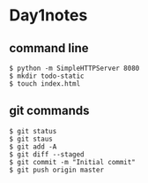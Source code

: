 # Day1notes
## command line 
```
$ python -m SimpleHTTPServer 8080
$ mkdir todo-static
$ touch index.html
```
## git commands 
```
$ git status 
$ git staus 
$ git add -A
$ git diff --staged 
$ git commit -m "Initial commit"
$ git push origin master
```
